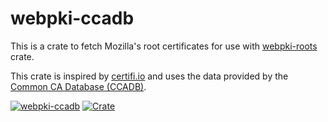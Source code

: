 # webpki-ccadb
This is a crate to fetch Mozilla's root certificates for use with
[webpki-roots](https://github.com/rustls/webpki-roots) crate.

This crate is inspired by [certifi.io](https://certifi.io/en/latest/) and
uses the data provided by the [Common CA Database (CCADB)](https://www.ccadb.org/).

[![webpki-ccadb](https://github.com/rustls/webpki-roots/actions/workflows/build.yml/badge.svg?branch=main)](https://github.com/rustls/webpki-roots/actions/workflows/build.yml)
[![Crate](https://img.shields.io/crates/v/webpki-ccadb.svg)](https://crates.io/crates/webpki-ccadb)
